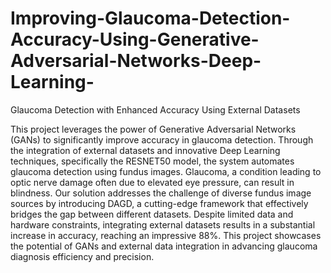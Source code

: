# Improving-Glaucoma-Detection-Accuracy-Using-Generative-Adversarial-Networks-Deep-Learning-
Glaucoma Detection with Enhanced Accuracy Using External Datasets

This project leverages the power of Generative Adversarial Networks (GANs) to significantly improve accuracy in glaucoma detection. Through the integration of external datasets and innovative Deep Learning techniques, specifically the RESNET50 model, the system automates glaucoma detection using fundus images. Glaucoma, a condition leading to optic nerve damage often due to elevated eye pressure, can result in blindness. Our solution addresses the challenge of diverse fundus image sources by introducing DAGD, a cutting-edge framework that effectively bridges the gap between different datasets. Despite limited data and hardware constraints, integrating external datasets results in a substantial increase in accuracy, reaching an impressive 88%. This project showcases the potential of GANs and external data integration in advancing glaucoma diagnosis efficiency and precision.
